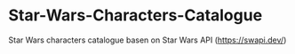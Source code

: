 # Star-Wars-Characters-Catalogue
Star Wars characters catalogue basen on Star Wars API (https://swapi.dev/)
